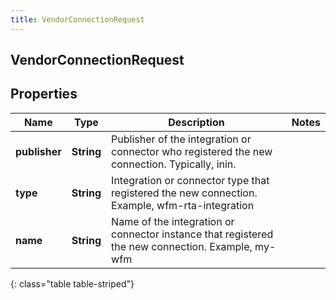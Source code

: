 ```yaml
---
title: VendorConnectionRequest
---
```

## VendorConnectionRequest

## Properties

|Name | Type | Description | Notes|
|------------ | ------------- | ------------- | -------------|
| **publisher** | **String** | Publisher of the integration or connector who registered the new connection. Typically, inin. | |
| **type** | **String** | Integration or connector type that registered the new connection. Example, wfm-rta-integration | |
| **name** | **String** | Name of the integration or connector instance that registered the new connection. Example, my-wfm | |
{: class="table table-striped"}


